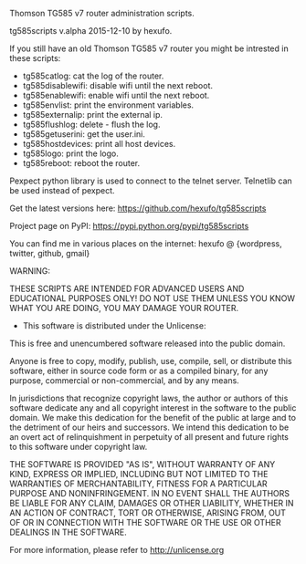 Thomson TG585 v7 router administration scripts.

tg585scripts v.alpha 2015-12-10 by hexufo.

If you still have an old Thomson TG585 v7 router you might
be intrested in these scripts:

- tg585catlog: cat the log of the router.
- tg585disablewifi: disable wifi until the next reboot.
- tg585enablewifi: enable wifi until the next reboot.
- tg585envlist: print the environment variables.
- tg585externalip: print the external ip.
- tg585flushlog: delete - flush the log.
- tg585getuserini: get the user.ini.
- tg585hostdevices: print all host devices.
- tg585logo: print the logo.
- tg585reboot: reboot the router.

Pexpect python library is used to connect to the telnet server.
Telnetlib can be used instead of pexpect.

Get the latest versions here:
https://github.com/hexufo/tg585scripts

Project page on PyPI: https://pypi.python.org/pypi/tg585scripts

You can find me in various places on the internet:
hexufo @ {wordpress, twitter, github, gmail}

WARNING:

THESE SCRIPTS ARE INTENDED FOR ADVANCED USERS AND EDUCATIONAL PURPOSES ONLY!
DO NOT USE THEM UNLESS YOU KNOW WHAT YOU ARE DOING, YOU MAY DAMAGE YOUR ROUTER.

- This software is distributed under the Unlicense:

This is free and unencumbered software released into the public domain.

Anyone is free to copy, modify, publish, use, compile, sell, or
distribute this software, either in source code form or as a compiled
binary, for any purpose, commercial or non-commercial, and by any
means.

In jurisdictions that recognize copyright laws, the author or authors
of this software dedicate any and all copyright interest in the
software to the public domain. We make this dedication for the benefit
of the public at large and to the detriment of our heirs and
successors. We intend this dedication to be an overt act of
relinquishment in perpetuity of all present and future rights to this
software under copyright law.

THE SOFTWARE IS PROVIDED "AS IS", WITHOUT WARRANTY OF ANY KIND,
EXPRESS OR IMPLIED, INCLUDING BUT NOT LIMITED TO THE WARRANTIES OF
MERCHANTABILITY, FITNESS FOR A PARTICULAR PURPOSE AND NONINFRINGEMENT.
IN NO EVENT SHALL THE AUTHORS BE LIABLE FOR ANY CLAIM, DAMAGES OR
OTHER LIABILITY, WHETHER IN AN ACTION OF CONTRACT, TORT OR OTHERWISE,
ARISING FROM, OUT OF OR IN CONNECTION WITH THE SOFTWARE OR THE USE OR
OTHER DEALINGS IN THE SOFTWARE.

For more information, please refer to <http://unlicense.org>
